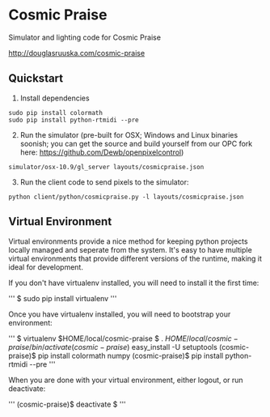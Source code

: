 Cosmic Praise
=============

Simulator and lighting code for Cosmic Praise

http://douglasruuska.com/cosmic-praise


Quickstart
----------

1. Install dependencies

  ```
  sudo pip install colormath 
  sudo pip install python-rtmidi --pre
  ```
  
2. Run the simulator (pre-built for OSX; Windows and Linux binaries soonish; you can get the source and build yourself from our OPC fork here: https://github.com/Dewb/openpixelcontrol) 

  ```
  simulator/osx-10.9/gl_server layouts/cosmicpraise.json
  ```

3. Run the client code to send pixels to the simulator:

  ```
  python client/python/cosmicpraise.py -l layouts/cosmicpraise.json
  ```

Virtual Environment
-------------------

Virtual environments provide a nice method for keeping python projects locally
managed and seperate from the system.  It's easy to have multiple virtual
environments that provide different versions of the runtime, making it ideal
for development.

If you don't have virtualenv installed, you will need to install it the first time:

'''
$ sudo pip install virtualenv
'''

Once you have virtualenv installed, you will need to bootstrap your environment:

'''
$ virtualenv $HOME/local/cosmic-praise
$ . $HOME/local/cosmic-praise/bin/activate
(cosmic-praise)$ easy_install -U setuptools
(cosmic-praise)$ pip install colormath numpy
(cosmic-praise)$ pip install python-rtmidi --pre
'''

When you are done with your virtual environment, either logout, or run deactivate:

'''
(cosmic-praise)$ deactivate
$
'''
